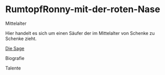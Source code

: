 # RumtopfRonny-mit-der-roten-Nase
Mittelalter


Hier handelt es sich um einen Säufer der im Mittelalter von Schenke zu Schenke zieht.

[Die Sage](https://github.com/DasRonny/RumtopfRonny-mit-der-roten-Nase/blob/main/Die%20Sage%20um%20Ronny)

Biografie

Talente
